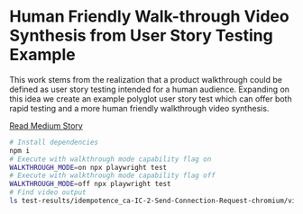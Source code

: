 # Human Friendly Walk-through Video Synthesis from User Story Testing Example

This work stems from the realization that a product  walkthrough could be defined as user story testing intended for a human audience. Expanding on this idea we create an example polyglot user story test which can offer both 
rapid testing and a more human friendly walkthrough video synthesis.

[Read Medium Story](https://medium.com/@asad_50670/human-friendly-walk-through-video-synthesis-from-user-story-testing-521c4f997dd6)

```bash
# Install dependencies
npm i
# Execute with walkthrough mode capability flag on
WALKTHROUGH_MODE=on npx playwright test
# Execute with walkthrough mode capability flag off
WALKTHROUGH_MODE=off npx playwright test
# Find video output
ls test-results/idempotence_ca-IC-2-Send-Connection-Request-chromium/video.webm
```
